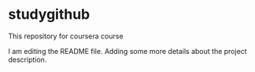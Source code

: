 # studygithub
This repository for coursera course

I am editing the README file. Adding some more details about the project description.

